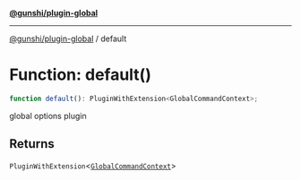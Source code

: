 [**@gunshi/plugin-global**](../index.md)

***

[@gunshi/plugin-global](../index.md) / default

# Function: default()

```ts
function default(): PluginWithExtension<GlobalCommandContext>;
```

global options plugin

## Returns

`PluginWithExtension`\<[`GlobalCommandContext`](../interfaces/GlobalCommandContext.md)\>
